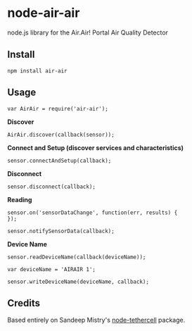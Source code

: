 node-air-air
============

node.js library for the Air.Air! Portal Air Quality Detector

Install
-------

    npm install air-air

Usage
-----

    var AirAir = require('air-air');

__Discover__

    AirAir.discover(callback(sensor));

__Connect and Setup (discover services and characteristics)__

    sensor.connectAndSetup(callback);

__Disconnect__

    sensor.disconnect(callback);

__Reading__

    sensor.on('sensorDataChange', function(err, results) {
    });

    sensor.notifySensorData(callback);

__Device Name__

    sensor.readDeviceName(callback(deviceName));

    var deviceName = 'AIRAIR 1';

    sensor.writeDeviceName(deviceName, callback);

Credits
-------

Based entirely on Sandeep Mistry's [node-tethercell](https://github.com/sandeepmistry/node-tethercell) package.
